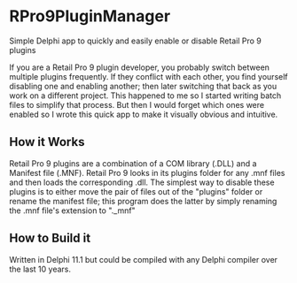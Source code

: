 # RPro9PluginManager
Simple Delphi app to quickly and easily enable or disable Retail Pro 9 plugins

If you are a Retail Pro 9 plugin developer, you probably switch between multiple plugins frequently. If they conflict with each other, you find yourself disabling one and enabling another; then later switching that back as you work on a different project.  This happened to me so I started writing batch files to simplify that process. But then I would forget which ones were enabled so I wrote this quick app to make it visually obvious and intuitive.

## How it Works 

Retail Pro 9 plugins are a combination of a COM library (.DLL) and a Manifest file (.MNF). Retail Pro 9 looks in its plugins folder for any .mnf files and then loads the corresponding .dll. The simplest way to disable these plugins is to either move the pair of files out of the "plugins" folder or rename the manifest file; this program does the latter by simply renaming the .mnf file's extension to "._mnf"

## How to Build it

Written in Delphi 11.1 but could be compiled with any Delphi compiler over the last 10 years.
